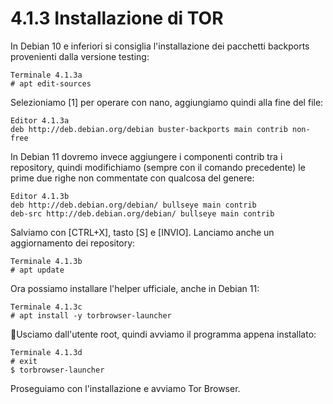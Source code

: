 # 4.1.3 Installazione di TOR

In Debian 10 e inferiori si consiglia l'installazione dei pacchetti backports provenienti dalla versione testing:
```
Terminale 4.1.3a
# apt edit-sources
```
Selezioniamo [1] per operare con nano, aggiungiamo quindi alla fine del file:
```
Editor 4.1.3a
deb http://deb.debian.org/debian buster-backports main contrib non-free
```
In Debian 11 dovremo invece aggiungere i componenti contrib tra i repository, quindi modifichiamo (sempre con il comando precedente) le prime due righe non commentate con qualcosa del genere:
```
Editor 4.1.3b
deb http://deb.debian.org/debian/ bullseye main contrib
deb-src http://deb.debian.org/debian/ bullseye main contrib 
```
Salviamo con [CTRL+X], tasto [S] e [INVIO]. Lanciamo anche un aggiornamento dei repository:
```
Terminale 4.1.3b
# apt update
```
Ora possiamo installare l'helper ufficiale, anche in Debian 11:
```
Terminale 4.1.3c
# apt install -y torbrowser-launcher
```
Usciamo dall'utente root, quindi avviamo il programma appena installato:
```
Terminale 4.1.3d
# exit
$ torbrowser-launcher
```
Proseguiamo con l'installazione e avviamo Tor Browser.
